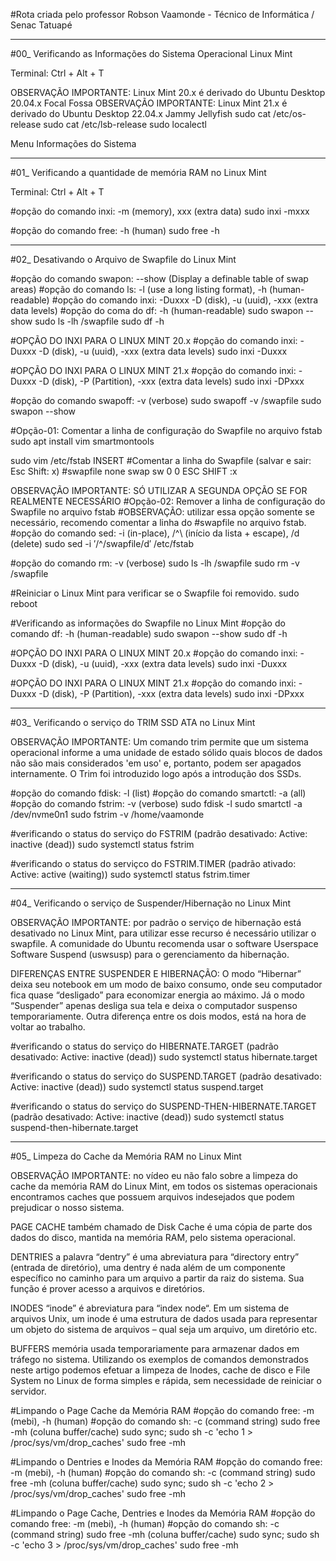 #Rota criada pelo professor Robson Vaamonde - Técnico de Informática / Senac Tatuapé

____________________

#00_ Verificando as Informações do Sistema Operacional Linux Mint

Terminal: Ctrl + Alt + T

OBSERVAÇÃO IMPORTANTE: Linux Mint 20.x é derivado do Ubuntu Desktop 20.04.x Focal Fossa 
OBSERVAÇÃO IMPORTANTE: Linux Mint 21.x é derivado do Ubuntu Desktop 22.04.x Jammy Jellyfish
sudo cat /etc/os-release
sudo cat /etc/lsb-release
sudo localectl

Menu
	Informações do Sistema

____________________

#01_ Verificando a quantidade de memória RAM no Linux Mint

Terminal: Ctrl + Alt + T

#opção do comando inxi: -m (memory), xxx (extra data)
sudo inxi -mxxx

#opção do comando free: -h (human)
sudo free -h

____________________

#02_ Desativando o Arquivo de Swapfile do Linux Mint

#opção do comando swapon: --show (Display a definable table of swap areas)
#opção do comando ls: -l (use a long listing format), -h (human-readable)
#opção do comando inxi: -Duxxx -D (disk), -u (uuid), -xxx (extra data levels)
#opção do coma do df: -h (human-readable)
sudo swapon --show
sudo ls -lh /swapfile
sudo df -h

#OPÇÃO DO INXI PARA O LINUX MINT 20.x
#opção do comando inxi: -Duxxx -D (disk), -u (uuid), -xxx (extra data levels)
sudo inxi -Duxxx

#OPÇÃO DO INXI PARA O LINUX MINT 21.x
#opção do comando inxi: -Duxxx -D (disk), -P (Partition), -xxx (extra data levels)
sudo inxi -DPxxx

#opção do comando swapoff: -v (verbose)
sudo swapoff -v /swapfile
sudo swapon --show

#Opção-01: Comentar a linha de configuração do Swapfile no arquivo fstab
sudo apt install vim smartmontools

sudo vim /etc/fstab
	INSERT
		#Comentar a linha do Swapfile (salvar e sair: Esc Shift: x)
		#swapfile	none	swap	sw	0	0
	ESC SHIFT :x <Enter>

OBSERVAÇÃO IMPORTANTE: SÓ UTILIZAR A SEGUNDA OPÇÃO SE FOR REALMENTE NECESSÁRIO
#Opção-02: Remover a linha de configuração do Swapfile no arquivo fstab
#OBSERVAÇÃO: utilizar essa opção somente se necessário, recomendo comentar a linha do 
#swapfile no arquivo fstab.
#opção do comando sed: -i (in-place), /^\ (início da lista + escape), /d (delete)
sudo sed -i ′/^\/swapfile/d′ /etc/fstab

#opção do comando rm: -v (verbose)
sudo ls -lh /swapfile
sudo rm -v /swapfile 

#Reiniciar o Linux Mint para verificar se o Swapfile foi removido.
sudo reboot

#Verificando as informações do Swapfile no Linux Mint
#opção do comando df: -h (human-readable)
sudo swapon --show
sudo df -h

#OPÇÃO DO INXI PARA O LINUX MINT 20.x
#opção do comando inxi: -Duxxx -D (disk), -u (uuid), -xxx (extra data levels)
sudo inxi -Duxxx

#OPÇÃO DO INXI PARA O LINUX MINT 21.x
#opção do comando inxi: -Duxxx -D (disk), -P (Partition), -xxx (extra data levels)
sudo inxi -DPxxx

____________________

#03_ Verificando o serviço do TRIM SSD ATA no Linux Mint

OBSERVAÇÃO IMPORTANTE: Um comando trim permite que um sistema operacional informe a uma	unidade 
de estado sólido quais blocos de dados não são mais considerados 'em uso' e, portanto, podem ser 
apagados internamente. O Trim foi introduzido logo após a introdução dos SSDs.

#opção do comando fdisk: -l (list)
#opção do comando smartctl: -a (all)
#opção do comando fstrim: -v (verbose)
sudo fdisk -l
sudo smartctl -a /dev/nvme0n1
sudo fstrim -v /home/vaamonde

#verificando o status do serviço do FSTRIM (padrão desativado: Active: inactive (dead))
sudo systemctl status fstrim

#verificando o status do serviçco do FSTRIM.TIMER (padrão ativado: Active: active (waiting))
sudo systemctl status fstrim.timer

____________________

#04_ Verificando o serviço de Suspender/Hibernação no Linux Mint

OBSERVAÇÃO IMPORTANTE: por padrão o serviço de hibernação está desativado no Linux Mint, para 
utilizar esse recurso é necessário utilizar o swapfile. A comunidade do Ubuntu recomenda usar
o software Userspace Software Suspend (uswsusp) para o gerenciamento da hibernação.

DIFERENÇAS ENTRE SUSPENDER E HIBERNAÇÃO: O modo “Hibernar” deixa seu notebook em um modo de 
baixo consumo, onde seu computador fica quase “desligado” para economizar energia ao máximo. 
Já o modo “Suspender” apenas desliga sua tela e deixa o computador suspenso temporariamente. 
Outra diferença entre os dois modos, está na hora de voltar ao trabalho.

#verificando o status do serviço do HIBERNATE.TARGET (padrão desativado: Active: inactive (dead))
sudo systemctl status hibernate.target 

#verificando o status do serviço do SUSPEND.TARGET (padrão desativado: Active: inactive (dead))
sudo systemctl status suspend.target 

#verificando o status do serviço do SUSPEND-THEN-HIBERNATE.TARGET (padrão desativado: Active: inactive (dead))
sudo systemctl status suspend-then-hibernate.target 

____________________

#05_ Limpeza do Cache da Memória RAM no Linux Mint

OBSERVAÇÃO IMPORTANTE: no vídeo eu não falo sobre a limpeza do cache da memória RAM do Linux Mint, 
em todos os sistemas operacionais encontramos caches que possuem arquivos indesejados que podem 
prejudicar o nosso sistema.

PAGE CACHE também chamado de Disk Cache é uma cópia de parte dos dados do disco, mantida na memória 
RAM, pelo sistema operacional.

DENTRIES a palavra “dentry” é uma abreviatura para “directory entry” (entrada de diretório), uma 
dentry é nada além de um componente específico no caminho para um arquivo a partir da raiz do 
sistema. Sua função é prover acesso a arquivos e diretórios.

INODES “inode” é abreviatura para “index node“. Em um sistema de arquivos Unix, um inode é uma 
estrutura de dados usada para representar um objeto do sistema de arquivos – qual seja um arquivo, 
um diretório etc.

BUFFERS memória usada temporariamente para armazenar dados em tráfego no sistema. Utilizando os 
exemplos de comandos demonstrados neste artigo podemos efetuar a limpeza de Inodes, cache de 
disco e File System no Linux de forma simples e rápida, sem necessidade de reiniciar o servidor.

#Limpando o Page Cache da Memória RAM
#opção do comando free: -m (mebi), -h (human)
#opção do comando sh: -c (command string)
sudo free -mh (coluna buffer/cache)
sudo sync; sudo sh -c 'echo 1 > /proc/sys/vm/drop_caches'
sudo free -mh

#Limpando o Dentries e Inodes da Memória RAM
#opção do comando free: -m (mebi), -h (human)
#opção do comando sh: -c (command string)
sudo free -mh (coluna buffer/cache)
sudo sync; sudo sh -c 'echo 2 > /proc/sys/vm/drop_caches'
sudo free -mh

#Limpando o Page Cache, Dentries e Inodes da Memória RAM
#opção do comando free: -m (mebi), -h (human)
#opção do comando sh: -c (command string)
sudo free -mh (coluna buffer/cache)
sudo sync; sudo sh -c 'echo 3 > /proc/sys/vm/drop_caches'
sudo free -mh
